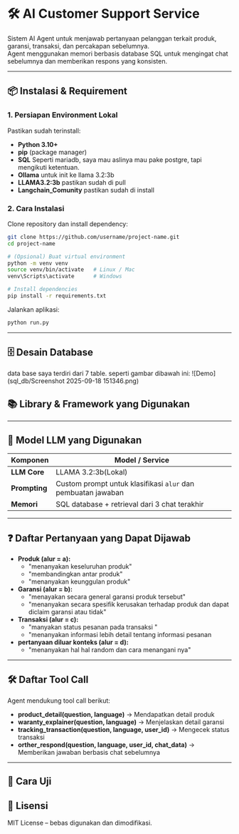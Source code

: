 # 🛠 AI Customer Support Service

Sistem AI Agent untuk menjawab pertanyaan pelanggan terkait produk, garansi, transaksi, dan percakapan sebelumnya.  
Agent menggunakan memori berbasis database SQL untuk mengingat chat sebelumnya dan memberikan respons yang konsisten.

---

## 📦 Instalasi & Requirement

### 1. Persiapan Environment Lokal
Pastikan sudah terinstall:
- **Python 3.10+**
- **pip** (package manager)
- **SQL** Seperti mariadb, saya mau aslinya mau pake postgre, tapi mengikuti ketentuan.
- **Ollama** untuk init ke llama 3.2:3b
- **LLAMA3.2:3b** pastikan sudah di pull
- **Langchain_Comunity** pastikan sudah di install

### 2. Cara Instalasi
Clone repository dan install dependency:

```bash
git clone https://github.com/username/project-name.git
cd project-name

# (Opsional) Buat virtual environment
python -m venv venv
source venv/bin/activate   # Linux / Mac
venv\Scripts\activate      # Windows

# Install dependencies
pip install -r requirements.txt

```

Jalankan aplikasi:
```bash
python run.py
```

---

## 🗄 Desain Database

data base saya terdiri dari 7 table.
seperti gambar dibawah ini:
![Demo](sql_db/Screenshot 2025-09-18 151346.png)


## 📚 Library & Framework yang Digunakan



---

## 🧠 Model LLM yang Digunakan

| Komponen          | Model / Service     |
|------------------|-------------------|
| **LLM Core**     | LLAMA 3.2:3b(Lokal) |
| **Prompting**    | Custom prompt untuk klasifikasi `alur` dan pembuatan jawaban |
| **Memori**       | SQL database + retrieval dari 3 chat terakhir |

---

## ❓ Daftar Pertanyaan yang Dapat Dijawab

- **Produk (alur = a):**  
  - "menanyakan keseluruhan produk"
  - "membandingkan antar produk"
  - "menanyakan keunggulan produk"
- **Garansi (alur = b):**  
  - "menayakan secara general garansi produk tersebut"
  - "menanyakan secara spesifik kerusakan terhadap produk dan dapat diclaim garansi atau tidak"
- **Transaksi (alur = c):**  
  - "manyakan status pesanan pada transaksi "
  - "menanyakan informasi lebih detail tentang informasi pesanan
- **pertanyaan diluar konteks (alur = d):**  
  - "menanyakan hal hal random dan cara menangani nya"

---

## 🛠 Daftar Tool Call

Agent mendukung tool call berikut:
- **product_detail(question, language)** → Mendapatkan detail produk
- **waranty_explainer(question, language)** → Menjelaskan detail garansi
- **tracking_transaction(question, language, user_id)** → Mengecek status transaksi
- **orther_respond(question, language, user_id, chat_data)** → Memberikan jawaban berbasis chat sebelumnya

---

## 🧪 Cara Uji


## 📄 Lisensi
MIT License – bebas digunakan dan dimodifikasi.
